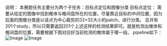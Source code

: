 说明：
本赛题任务主要分为两个子任务：目标点定位和图像分类
目标点定位：
需要从给定的图像中找到椎体与椎间盘所在的位置，尽量靠近目标的中间位置，因为后面的图像分类是以该点为中心裁剪的32×32大小的patch，进行分类。
总共有201个study，所以只需要返回201个上述这样的检测结果即可。就是检测出椎体和椎间盘的位置，需要根据下图对应好当前检测的椎体属于哪一段。
pipeline如下：
![Image](https://github.com/jzjbycfg/20200615/tree/master/tmp/pipeline.png)
![Image](https://github.com/jzjbycfg/20200615/blob/master/tmp/Figure_4.png)
